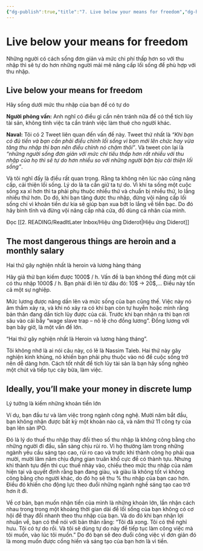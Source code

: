 ```yaml
---
{"dg-publish":true,"title":"7. Live below your means for freedom","dg-hide":true,"permalink":"/2-reading/books/lam-giau-khong-can-may-man-naval/07-hay-song-duoi-muc-thu-nhap-cua-ban-de-co-tu-do/","hide":true,"dgPassFrontmatter":true}
---
```


# Live below your means for freedom

Những người có cách sống đơn giản và mức chi phí thấp hơn so với thu nhập thì sẽ tự do hơn những người mải mê nâng cấp lối sống để phù hợp với thu nhập.

## Live below your means for freedom  
Hãy sống dưới mức thu nhập của bạn để có tự do

**Người phỏng vấn:** Anh nghĩ có điều gì cần nên tránh nữa để có thể tích lũy tài sản, không tính việc ta cần tránh việc làm thuê cho người khác.

**Naval:** Tôi có 2 Tweet liên quan đến vấn đề này. Tweet thứ nhất là *“Khi bạn có đủ tiền và bạn cần phải điều chỉnh lối sống vì bạn mới lên chức hay vừa tăng thu nhập thì bạn nên điều chỉnh nó chậm thôi”*. Và tweet còn lại là *“những người sống đơn giản với mức chi tiêu thấp hơn rất nhiều với thu nhập của họ thì sẽ tự do hơn nhiều so với những người bận bịu cải thiện lối sống”*.

Và tôi nghĩ đấy là điều rất quan trọng. Rằng ta không nên lúc nào cũng nâng cấp, cải thiện lối sống. Lý do là ta cần giữ ta tự do. Vì khi ta sống một cuộc sống xa xỉ hơn thì ta phải phụ thuộc nhiều thứ và chuẩn bị nhiều thứ, lo lắng nhiều thứ hơn. Do đó, khi bạn tăng được thu nhập, đừng vội nâng cấp lối sống chỉ vì khoản tiền dư kia sẽ giúp bạn xua bớt lo lắng về tiền bạc. Do đó hãy bình tĩnh và đừng vội nâng cấp nhà cửa, đồ dùng cá nhân của mình.

Đọc [[2. READING/ReadItLater Inbox/Hiệu ứng Diderot\|Hiệu ứng Diderot]]

## The most dangerous things are heroin and a monthly salary  
Hai thứ gây nghiện nhất là heroin và lương hàng tháng

Hãy giả thử bạn kiếm được 1000$ / h. Vấn đề là bạn không thể đùng một cái có thu nhập 1000$ / h. Bạn phải đi lên từ đâu đó: 10$ → 20$,… Điều này tốn cả một sự nghiệp.

Mức lương được nâng dần lên và mức sống của bạn cũng thế. Việc này nó âm thầm xảy ra, và khi nó xảy ra có khi bạn còn tự huyễn hoặc mình rằng bản thân đang dần tích lũy được của cải. Trước khi bạn nhận ra thì bạn rơi sâu vào cái bẫy “wage slave trap – nô lệ cho đồng lương”. Đồng lương với bạn bây giờ, là một vấn đề lớn.

“Hai thứ gây nghiện nhất là Heroin và lương hàng tháng”.

Tôi không nhớ là ai nói câu này, có lẽ là Nassim Taleb. Hai thứ này gây nghiện kinh khủng, nó khiến bạn phải phụ thuộc vào nó để cuộc sống trở nên dễ dàng hơn. Cách tốt nhất để tích lũy tài sản là bạn hãy sống nghèo một chút và tiếp tục cày bừa, làm việc.

## Ideally, you’ll make your money in discrete lump  
Lý tưởng là kiếm những khoản tiền lớn

Ví dụ, bạn đầu tư và làm việc trong ngành công nghệ. Mười năm bắt đầu, bạn không nhận được bất kỳ một khoản nào cả, và năm thứ 11 công ty của bạn lên sàn IPO.

Đó là lý do thuế thu nhập thay đổi theo số thu nhập là không công bằng cho những người đi đầu, sẵn sàng chịu rủi ro. Vì họ thường làm trong những ngành yêu cầu sáng tạo cao, rủi ro cao và trước khi thành công họ phải qua mười, mười lăm năm chịu đựng gian truân khổ cực để có thành tựu. Nhưng khi thành tựu đến thì cục thuế nhảy vào, chiếu theo mức thu nhập của năm hiện tại và quyết định rằng bạn đang giàu, và giàu là không tốt vì không công bằng cho người khác, do đó họ sẽ thu % thu nhập của bạn cao hơn. Điều đó khiến cho động lực theo đuổi những ngành nghề sáng tạo cao trở hơn ít đi.

Về cơ bản, bạn muốn nhận tiền của mình là những khoản lớn, lần nhận cách nhau trong trong một khoảng thời gian dài để lối sống của bạn không có cơ hội để thay đổi nhanh theo thu nhập của bạn. Và do đó khi bạn nhận lợi nhuận về, bạn có thể nói với bản thân rằng: “Tôi đã xong. Tôi có thể nghỉ hưu. Tôi có tự do rồi. Và tôi sẽ dùng tự do này để tiếp tục làm công việc mà tôi muốn, vào lúc tôi muốn.” Do đó bạn sẽ đeo đuổi công việc vì đơn giản đó là mong muốn được cống hiến và sáng tạo của bạn hơn là vì tiền.